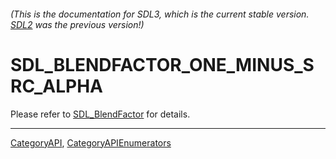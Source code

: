 ###### (This is the documentation for SDL3, which is the current stable version. [SDL2](https://wiki.libsdl.org/SDL2/) was the previous version!)
# SDL_BLENDFACTOR_ONE_MINUS_SRC_ALPHA

Please refer to [SDL_BlendFactor](SDL_BlendFactor) for details.

----
[CategoryAPI](CategoryAPI), [CategoryAPIEnumerators](CategoryAPIEnumerators)

